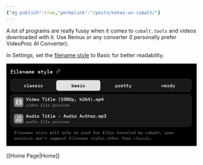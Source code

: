 ```yaml
---
{"dg-publish":true,"permalink":"/posts/notes-on-cobalt/"}
---
```


A lot of programs are really fussy when it comes to `cobalt.tools` and videos downloaded with it.
Use Remux or any converter (I personally prefer VideoProc AI Converter).

In Settings, set the [filename style](https://cobalt.tools/settings/download#filename) to Basic for better readability.

![Pasted image 20250416211346.png](/img/user/Attachments/Pasted%20image%2020250416211346.png)

[[Home Page\|Home]]